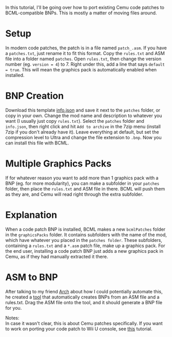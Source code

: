 In this tutorial, I'll be going over how to port existing Cemu code patches to BCML-compatible BNPs. This is mostly a matter of moving files around.  
  

Setup
=====

In modern code patches, the patch is in a file named `patch_.asm`. If you have a `patches.txt`, just rename it to fit this format. Copy the `rules.txt` and ASM file into a folder named `patches`. Open `rules.txt`, then change the version number (eg. `version = 4`) to 7. Right under this, add a line that says `default = true`. This will mean the graphics pack is automatically enabled when installed.  
  

BNP Creation
============

Download this template [info.json](https://cdn.discordapp.com/attachments/754471358553129082/888632441072386048/info.json) and save it next to the `patches` folder, or copy in your own. Change the mod name and description to whatever you want (I usually just copy `rules.txt`). Select the `patches` folder and `info.json`, then right click and hit `Add to archive` in the 7zip menu (install 7zip if you don't already have it). Leave everything at default, but set the compression level to Ultra and change the file extension to `.bnp`. Now you can install this file with BCML.  
  

Multiple Graphics Packs
=======================

If for whatever reason you want to add more than 1 graphics pack with a BNP (eg. for more modularity), you can make a subfolder in your `patches` folder, then place the `rules.txt` and ASM file in there. BCML will push them as they are, and Cemu will read right through the extra subfolder.  
  

Explanation
===========

When a code patch BNP is installed, BCML makes a new `bcmlPatches` folder in the `graphicsPacks` folder. It contains subfolders with the name of the mod, which have whatever you placed in the `patches folder`. These subfolders, containing a `rules.txt` and a `*.asm` patch file, make up a graphics pack. For the end user, installing a code patch BNP just adds a new graphics pack in Cemu, as if they had manually extracted it there.  
  

ASM to BNP
==========

After talking to my friend [Arch](https://gamebanana.com/members/1797815) about how I could potentially automate this, he created a [tool](https://gamebanana.com/tools/7458) that automatically creates BNPs from an ASM file and a rules.txt. Drag the ASM file onto the tool, and it should generate a BNP file for you.  
  
Notes:  
In case it wasn't clear, this is about Cemu patches specifically. If you want to work on porting your code patch to Wii U console, see [this](https://gamebanana.com/tools/7436) tutorial.
